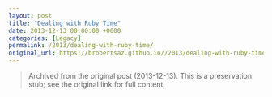 ```yaml
---
layout: post
title: "Dealing with Ruby Time"
date: 2013-12-13 00:00:00 +0000
categories: [Legacy]
permalink: /2013/dealing-with-ruby-time/
original_url: https://brobertsaz.github.io//2013/dealing-with-ruby-time/
---
```


> Archived from the original post (2013-12-13). This is a preservation stub; see the original link for full content.

